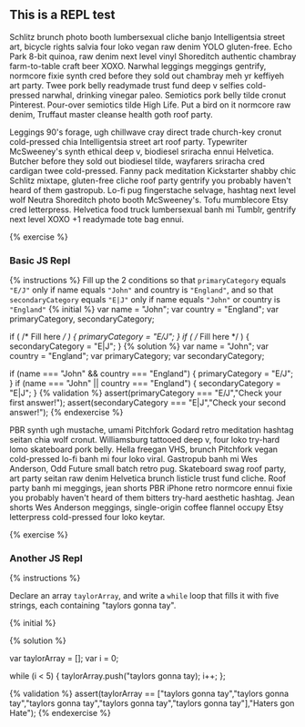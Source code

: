 ## This is a REPL test

Schlitz brunch photo booth lumbersexual cliche banjo Intelligentsia street art, bicycle rights salvia four loko vegan raw denim YOLO gluten-free. Echo Park 8-bit quinoa, raw denim next level vinyl Shoreditch authentic chambray farm-to-table craft beer XOXO. Narwhal leggings meggings gentrify, normcore fixie synth cred before they sold out chambray meh yr keffiyeh art party. Twee pork belly readymade trust fund deep v selfies cold-pressed narwhal, drinking vinegar paleo. Semiotics pork belly tilde cronut Pinterest. Pour-over semiotics tilde High Life. Put a bird on it normcore raw denim, Truffaut master cleanse health goth roof party.

Leggings 90's forage, ugh chillwave cray direct trade church-key cronut cold-pressed chia Intelligentsia street art roof party. Typewriter McSweeney's synth ethical deep v, biodiesel sriracha ennui Helvetica. Butcher before they sold out biodiesel tilde, wayfarers sriracha cred cardigan twee cold-pressed. Fanny pack meditation Kickstarter shabby chic Schlitz mixtape, gluten-free cliche roof party gentrify you probably haven't heard of them gastropub. Lo-fi pug fingerstache selvage, hashtag next level wolf Neutra Shoreditch photo booth McSweeney's. Tofu mumblecore Etsy cred letterpress. Helvetica food truck lumbersexual banh mi Tumblr, gentrify next level XOXO +1 readymade tote bag ennui.

{% exercise %}

### Basic JS Repl

{% instructions %}
Fill up the 2 conditions so that `primaryCategory` equals `"E/J"` only if name equals `"John"` and country is `"England"`, and so that `secondaryCategory` equals `"E|J"` only if name equals `"John"` or country is `"England"`
{% initial %}
var name = "John";
var country = "England";
var primaryCategory, secondaryCategory;

if ( /* Fill here */ ) {
    primaryCategory = "E/J";
}
if ( /* Fill here */ ) {
    secondaryCategory = "E|J";
}
{% solution %}
var name = "John";
var country = "England";
var primaryCategory;
var secondaryCategory;

if (name === "John" && country === "England") {
    primaryCategory = "E/J";
}
if (name === "John" || country === "England") {
    secondaryCategory = "E|J";
}
{% validation %}
assert(primaryCategory === "E/J","Check your first answer!");
assert(secondaryCategory === "E|J","Check your second answer!");
{% endexercise %}

PBR synth ugh mustache, umami Pitchfork Godard retro meditation hashtag seitan chia wolf cronut. Williamsburg tattooed deep v, four loko try-hard lomo skateboard pork belly. Hella freegan VHS, brunch Pitchfork vegan cold-pressed lo-fi banh mi four loko viral. Gastropub banh mi Wes Anderson, Odd Future small batch retro pug. Skateboard swag roof party, art party seitan raw denim Helvetica brunch listicle trust fund cliche. Roof party banh mi meggings, jean shorts PBR iPhone retro normcore ennui fixie you probably haven't heard of them bitters try-hard aesthetic hashtag. Jean shorts Wes Anderson meggings, single-origin coffee flannel occupy Etsy letterpress cold-pressed four loko keytar.

{% exercise %}

### Another JS Repl

{% instructions %}

Declare an array `taylorArray`, and write a `while` loop that fills it with five strings, each containing "taylors gonna tay".

{% initial %}

{% solution %}

var taylorArray = [];
var i = 0;

while (i < 5) {
    taylorArray.push("taylors gonna tay);
    i++;
};

{% validation %}
assert(taylorArray == ["taylors gonna tay","taylors gonna tay","taylors gonna tay","taylors gonna tay","taylors gonna tay"],"Haters gon Hate");
{% endexercise %}
